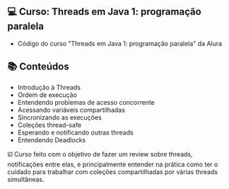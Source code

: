 ## 💻 Curso: Threads em Java 1: programação paralela

- Código do curso "Threads em Java 1: programação paralela" da Alura

## :books: Conteúdos
 - Introdução à Threads 
 - Ordem de execução
 - Entendendo problemas de acesso concorrente
 - Acessando variáveis compartilhadas
 - Sincronizando as execuções
 - Coleções thread-safe
 - Esperando e notificando outras threads
 - Entendendo Deadlocks

☑️ Curso feito com o objetivo de fazer um review sobre threads, notificações entre elas, e principalmente entender na prática como ter o cuidado para trabalhar com coleções compartilhadas por várias threads simultâneas.
